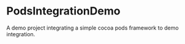# PodsIntegrationDemo
A demo project integrating a simple cocoa pods framework to demo integration.
